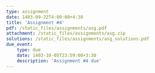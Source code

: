 ```yaml
---
type: assignment
date: 1403-09-22T4:00:00+4:30
title: 'Assignment #4'
pdf: /static_files/assignments/asg.pdf
attachment: /static_files/assignments/asg.zip
solutions: /static_files/assignments/asg_solutions.pdf
due_event: 
    type: due
    date: 1403-10-05T23:59:00+3:30
    description: 'Assignment #4 due'
---
```

